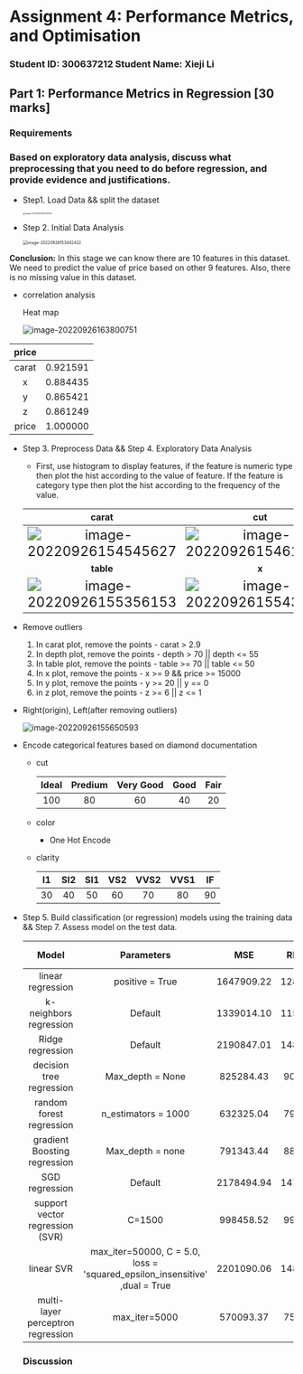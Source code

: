 # Assignment 4: Performance Metrics, and Optimisation

### Student ID: 300637212                    Student Name: Xieji Li



## Part 1: Performance Metrics in Regression [30 marks]

### Requirements

### Based on exploratory data analysis, discuss what preprocessing that you need to do before regression, and provide evidence and justifications.

- Step1. Load Data && split the dataset

  <img src="/Users/li/Documents/VUW/COMP309/Assignment/Assignment4/assets/image-20220926164001209.png" alt="image-20220926164001209" style="zoom: 25%;" />

* Step 2. Initial Data Analysis

  <img src="/Users/li/Documents/VUW/COMP309/Assignment/Assignment4/assets/image-20220926153442422.png" alt="image-20220926153442422" style="zoom:50%;" />

**Conclusion:** In this stage we can know there are 10 features in this dataset. We need to predict the value of price based on other 9 features. Also, there is no missing value in this dataset.

* correlation analysis

  Heat map

  ![image-20220926163800751](/Users/li/Documents/VUW/COMP309/Assignment/Assignment4/assets/image-20220926163800751.png)

| price |          |
| :---: | :------: |
| carat | 0.921591 |
|   x   | 0.884435 |
|   y   | 0.865421 |
|   z   | 0.861249 |
| price | 1.000000 |



* Step 3. Preprocess Data && Step 4. Exploratory Data Analysis

  * First, use histogram to display features, if the feature is numeric type then plot the hist according to the value of feature. If the feature is category type then plot the hist according to the frequency of the value.

  |                            carat                             |                             cut                              |                            Color                             |                           Clarity                            |                            Depth                             |
  | :----------------------------------------------------------: | :----------------------------------------------------------: | :----------------------------------------------------------: | :----------------------------------------------------------: | :----------------------------------------------------------: |
  | <img src="/Users/li/Documents/VUW/COMP309/Assignment/Assignment4/assets/image-20220926154545627.png" alt="image-20220926154545627" style="zoom:150%;" /> | <img src="/Users/li/Documents/VUW/COMP309/Assignment/Assignment4/assets/image-20220926154611593.png" alt="image-20220926154611593" style="zoom:150%;" /> | <img src="/Users/li/Documents/VUW/COMP309/Assignment/Assignment4/assets/image-20220926154621247.png" alt="image-20220926154621247" style="zoom:150%;" /> | <img src="/Users/li/Documents/VUW/COMP309/Assignment/Assignment4/assets/image-20220926154634195.png" alt="image-20220926154634195" style="zoom:150%;" /> | <img src="/Users/li/Documents/VUW/COMP309/Assignment/Assignment4/assets/image-20220926154655938.png" alt="image-20220926154655938" style="zoom:150%;" /> |
  |                          **table**                           |                            **x**                             |                            **y**                             |                            **z**                             |                          **price**                           |
  | <img src="/Users/li/Documents/VUW/COMP309/Assignment/Assignment4/assets/image-20220926155356153.png" alt="image-20220926155356153" style="zoom:150%;" /> | <img src="/Users/li/Documents/VUW/COMP309/Assignment/Assignment4/assets/image-20220926155430092.png" alt="image-20220926155430092" style="zoom:150%;" /> | <img src="/Users/li/Documents/VUW/COMP309/Assignment/Assignment4/assets/image-20220926155445448.png" alt="image-20220926155445448" style="zoom:150%;" /> | <img src="/Users/li/Documents/VUW/COMP309/Assignment/Assignment4/assets/image-20220926155457515.png" alt="image-20220926155457515" style="zoom:150%;" /> | <img src="/Users/li/Documents/VUW/COMP309/Assignment/Assignment4/assets/image-20220926155520347.png" alt="image-20220926155520347" style="zoom:150%;" /> |

* Remove outliers

  1. In carat plot, remove the points - carat > 2.9
  2. In depth plot, remove the points - depth > 70 || depth <= 55
  3. In table plot, remove the points - table >= 70 || table  <= 50
  4. In x plot, remove the points - x >= 9 && price >= 15000
  5. In y plot, remove the points - y >= 20 || y == 0
  6. in z plot, remove the points - z >= 6 || z <= 1

* Right(origin), Left(after removing outliers)

  ![image-20220926155650593](/Users/li/Documents/VUW/COMP309/Assignment/Assignment4/assets/image-20220926155650593.png)

* Encode categorical features based on diamond documentation

  - cut
      
      | Ideal | Predium | Very Good | Good | Fair |
      | :---: | :-----: | :-------: | :--: | :--: |
      |  100  |   80    |    60     |  40  |  20  |

  - color
      - One Hot Encode

  - clarity
      
      |  I1  | SI2  | SI1  | VS2  | VVS2 | VVS1 |  IF  |
      | :--: | :--: | :--: | :--: | :--: | :--: | :--: |
      |  30  |  40  |  50  |  60  |  70  |  80  |  90  |

* Step 5. Build classification (or regression) models using the training data && Step 7. Assess model on the test data.

  |               Model               |                          Parameters                          |    MSE     |  RMSE   | RSE  |  MAE   | excution time |
  | :-------------------------------: | :----------------------------------------------------------: | :--------: | :-----: | :--: | :----: | :-----------: |
  |         linear regression         |                       positive = True                        | 1647909.22 | 1283.71 | 0.13 | 816.89 |     0.02s     |
  |      k-neighbors regression       |                           Default                            | 1339014.10 | 1157.16 | 0.12 | 554.29 |     1.49s     |
  |         Ridge regression          |                           Default                            | 2190847.01 | 1480.15 | 0.21 | 848.85 |    0.004s     |
  |     decision tree regression      |                       Max_depth = None                       | 825284.43  | 908.45  | 0.06 | 413.07 |     0.02s     |
  |     random forest regression      |                     n_estimators = 1000                      | 632325.04  | 795.19  | 0.05 | 336.00 |   1m50.00s    |
  |   gradient Boosting regression    |                       Max_depth = none                       | 791343.44  | 889.57  | 0.06 | 401.06 |    17.83s     |
  |          SGD regression           |                           Default                            | 2178494.94 | 1475.97 | 0.22 | 864.34 |     0.20s     |
  |  support vector regression (SVR)  |                            C=1500                            | 998458.52  | 999.23  | 0.09 | 524.38 |    3m6.66s    |
  |            linear SVR             | max_iter=50000, C = 5.0, loss = 'squared_epsilon_insensitive' ,dual = True | 2201090.06 | 1483.61 | 0.21 | 848.94 |    10.78s     |
  | multi-layer perceptron regression |                        max_iter=5000                         | 570093.37  | 755.05  | 0.04 | 391.20 |   3m22.46s    |

  ### Discussion

  